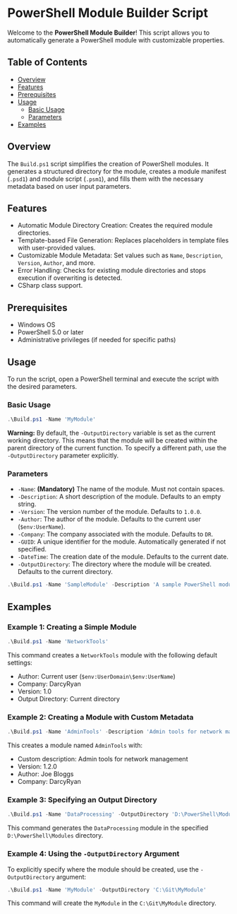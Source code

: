 
# PowerShell Module Builder Script

Welcome to the **PowerShell Module Builder**!
This script allows you to automatically generate a PowerShell module with customizable properties. 

## Table of Contents

- [Overview](#overview)
- [Features](#features)
- [Prerequisites](#prerequisites)
- [Usage](#usage)
    - [Basic Usage](#basic-usage)
    - [Parameters](#parameters)
- [Examples](#examples)

## Overview

The `Build.ps1` script simplifies the creation of PowerShell modules. It generates a structured directory for the module, creates a module manifest (`.psd1`) and module script (`.psm1`), and fills them with the necessary metadata based on user input parameters.

## Features

- Automatic Module Directory Creation: Creates the required module directories.
- Template-based File Generation: Replaces placeholders in template files with user-provided values.
- Customizable Module Metadata: Set values such as `Name`, `Description`, `Version`, `Author`, and more.
- Error Handling: Checks for existing module directories and stops execution if overwriting is detected.
- CSharp class support.

## Prerequisites

- Windows OS
- PowerShell 5.0 or later
- Administrative privileges (if needed for specific paths)

## Usage

To run the script, open a PowerShell terminal and execute the script with the desired parameters.

### Basic Usage

```powershell
.\Build.ps1 -Name 'MyModule'
```

**Warning:** By default, the `-OutputDirectory` variable is set as the current working directory. This means that the module will be created within the parent directory of the current function. To specify a different path, use the `-OutputDirectory` parameter explicitly.

### Parameters

- `-Name`: **(Mandatory)** The name of the module. Must not contain spaces.
- `-Description`: A short description of the module. Defaults to an empty string.
- `-Version`: The version number of the module. Defaults to `1.0.0`.
- `-Author`: The author of the module. Defaults to the current user (`$env:UserName`).
- `-Company`: The company associated with the module. Defaults to `DR`.
- `-GUID`: A unique identifier for the module. Automatically generated if not specified.
- `-DateTime`: The creation date of the module. Defaults to the current date.
- `-OutputDirectory`: The directory where the module will be created. Defaults to the current directory.

```powershell
.\Build.ps1 -Name 'SampleModule' -Description 'A sample PowerShell module' -Version '1.0.1' -Author 'John Doe' -Company 'ExampleCorp' -OutputDirectory 'C:\Modules'
```

## Examples

### Example 1: Creating a Simple Module

```powershell
.\Build.ps1 -Name 'NetworkTools'
```

This command creates a `NetworkTools` module with the following default settings:

- Author: Current user (`$env:UserDomain\$env:UserName`)
- Company: DarcyRyan
- Version: 1.0
- Output Directory: Current directory

### Example 2: Creating a Module with Custom Metadata

```powershell
.\Build.ps1 -Name 'AdminTools' -Description 'Admin tools for network management' -Version '1.2.0' -Author 'Joe Bloggs' -Company 'DarcyRyan'
```

This creates a module named `AdminTools` with:

- Custom description: Admin tools for network management
- Version: 1.2.0
- Author: Joe Bloggs
- Company: DarcyRyan

### Example 3: Specifying an Output Directory

```powershell
.\Build.ps1 -Name 'DataProcessing' -OutputDirectory 'D:\PowerShell\Modules'
```

This command generates the `DataProcessing` module in the specified `D:\PowerShell\Modules` directory.

### Example 4: Using the `-OutputDirectory` Argument

To explicitly specify where the module should be created, use the `-OutputDirectory` argument:

```powershell
.\Build.ps1 -Name 'MyModule' -OutputDirectory 'C:\Git\MyModule'
```

This command will create the `MyModule` in the `C:\Git\MyModule` directory.